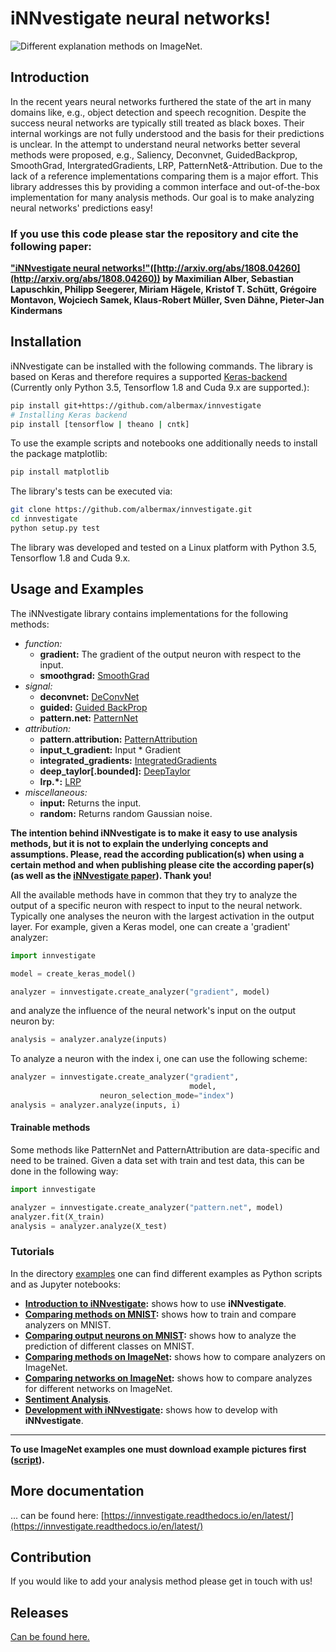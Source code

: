 # iNNvestigate neural networks!

![Different explanation methods on ImageNet.](https://github.com/albermax/innvestigate/raw/master/examples/images/analysis_grid.png)

## Introduction

In the recent years neural networks furthered the state of the art in many domains like, e.g., object detection and speech recognition.
Despite the success neural networks are typically still treated as black boxes. Their internal workings are not fully understood and the basis for their predictions is unclear.
In the attempt to understand neural networks better several methods were proposed, e.g., Saliency, Deconvnet, GuidedBackprop, SmoothGrad, IntergratedGradients, LRP, PatternNet\&-Attribution.
Due to the lack of a reference implementations comparing them is a major effort.
This library addresses this by providing a common interface and out-of-the-box implementation for many analysis methods.
Our goal is to make analyzing neural networks' predictions easy!


### If you use this code please star the repository and cite the following paper:

**["iNNvestigate neural networks!"](http://arxiv.org/abs/1808.04260)([http://arxiv.org/abs/1808.04260](http://arxiv.org/abs/1808.04260)) by Maximilian Alber, Sebastian Lapuschkin, Philipp Seegerer, Miriam H&auml;gele, Kristof T. Sch&uuml;tt, Gr&eacute;goire Montavon, Wojciech Samek, Klaus-Robert M&uuml;ller, Sven D&auml;hne, Pieter-Jan Kindermans**

## Installation

iNNvestigate can be installed with the following commands.
The library is based on Keras and therefore requires a supported [Keras-backend](https://keras.io/backend/)
(Currently only Python 3.5, Tensorflow 1.8 and Cuda 9.x are supported.):

```bash
pip install git+https://github.com/albermax/innvestigate
# Installing Keras backend
pip install [tensorflow | theano | cntk]
```

To use the example scripts and notebooks one additionally needs to install the package matplotlib:

```bash
pip install matplotlib
```

The library's tests can be executed via:
```bash
git clone https://github.com/albermax/innvestigate.git
cd innvestigate
python setup.py test
```

The library was developed and tested on a Linux platform with Python 3.5, Tensorflow 1.8 and Cuda 9.x.

## Usage and Examples

The iNNvestigate library contains implementations for the following methods:

* *function:*
  * **gradient:** The gradient of the output neuron with respect to the input.
  * **smoothgrad:** [SmoothGrad](https://arxiv.org/abs/1706.03825)
* *signal:*
  * **deconvnet:** [DeConvNet](https://arxiv.org/abs/1311.2901)
  * **guided:** [Guided BackProp](https://arxiv.org/abs/1412.6806)
  * **pattern.net:** [PatternNet](https://arxiv.org/abs/1705.05598)
* *attribution:*
  * **pattern.attribution:** [PatternAttribution](https://arxiv.org/abs/1705.05598)
  * **input_t_gradient:** Input \* Gradient
  * **integrated_gradients:** [IntegratedGradients](https://arxiv.org/abs/1703.01365)
  * **deep_taylor[.bounded]:** [DeepTaylor](https://www.sciencedirect.com/science/article/pii/S0031320316303582?via%3Dihub)
  * **lrp.\*:** [LRP](http://journals.plos.org/plosone/article?id=10.1371/journal.pone.0130140)
* *miscellaneous:*
  * **input:** Returns the input.
  * **random:** Returns random Gaussian noise.

**The intention behind iNNvestigate is to make it easy to use analysis methods, but it is not to explain the underlying concepts and assumptions. Please, read the according publication(s) when using a certain method and when publishing please cite the according paper(s) (as well as the [iNNvestigate paper](https://arxiv.org/abs/1808.04260)). Thank you!**

All the available methods have in common that they try to analyze the output of a specific neuron with respect to input to the neural network.
Typically one analyses the neuron with the largest activation in the output layer.
For example, given a Keras model, one can create a 'gradient' analyzer:

```python
import innvestigate

model = create_keras_model()

analyzer = innvestigate.create_analyzer("gradient", model)
```

and analyze the influence of the neural network's input on the output neuron by:

```python
analysis = analyzer.analyze(inputs)
```

To analyze a neuron with the index i, one can use the following scheme:

```python
analyzer = innvestigate.create_analyzer("gradient",
                                        model,
					neuron_selection_mode="index")
analysis = analyzer.analyze(inputs, i)
```

#### Trainable methods

Some methods like PatternNet and PatternAttribution are data-specific and need to be trained.
Given a data set with train and test data, this can be done in the following way:

```python
import innvestigate

analyzer = innvestigate.create_analyzer("pattern.net", model)
analyzer.fit(X_train)
analysis = analyzer.analyze(X_test)
```

### Tutorials

In the directory [examples](https://github.com/albermax/innvestigate/blob/master/examples/) one can find different examples as Python scripts and as Jupyter notebooks:

* **[Introduction to iNNvestigate](https://github.com/albermax/innvestigate/blob/master/examples/notebooks/introduction.ipynb):** shows how to use **iNNvestigate**.
* **[Comparing methods on MNIST](https://github.com/albermax/innvestigate/blob/master/examples/notebooks/mnist_compare_methods.ipynb):** shows how to train and compare analyzers on MNIST.
* **[Comparing output neurons on MNIST](https://github.com/albermax/innvestigate/blob/master/examples/notebooks/mnist_neuron_selection.ipynb):** shows how to analyze the prediction of different classes on MNIST.
* **[Comparing methods on ImageNet](https://github.com/albermax/innvestigate/blob/master/examples/notebooks/imagenet_compare_methods.ipynb):** shows how to compare analyzers on ImageNet.
* **[Comparing networks on ImageNet](https://github.com/albermax/innvestigate/blob/master/examples/notebooks/imagenet_compare_networks.ipynb):** shows how to compare analyzes for different networks on ImageNet.
* **[Sentiment Analysis](https://github.com/albermax/innvestigate/blob/master/examples/notebooks/sentiment_analysis.ipynb)**.
* **[Development with iNNvestigate](https://github.com/albermax/innvestigate/blob/master/examples/notebooks/introduction_development.ipynb):** shows how to develop with **iNNvestigate**.
---

**To use ImageNet examples one must download example pictures first ([script](https://github.com/albermax/innvestigate/blob/master/examples/images/wget_imagenet_2011_samples.sh)).**

## More documentation

... can be found here: [https://innvestigate.readthedocs.io/en/latest/](https://innvestigate.readthedocs.io/en/latest/)

## Contribution

If you would like to add your analysis method please get in touch with us!

## Releases

[Can be found here.](https://github.com/albermax/innvestigate/blob/master/VERSION.md)
